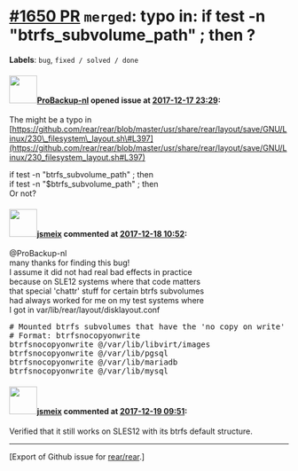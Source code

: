 [\#1650 PR](https://github.com/rear/rear/pull/1650) `merged`: typo in: if test -n "btrfs\_subvolume\_path" ; then ?
===================================================================================================================

**Labels**: `bug`, `fixed / solved / done`

#### <img src="https://avatars.githubusercontent.com/u/515451?u=4f985fa15d087babc5049c337be90b42b56c8b8b&v=4" width="50">[ProBackup-nl](https://github.com/ProBackup-nl) opened issue at [2017-12-17 23:29](https://github.com/rear/rear/pull/1650):

The might be a typo in
[https://github.com/rear/rear/blob/master/usr/share/rear/layout/save/GNU/Linux/230\_filesystem\_layout.sh\#L397](https://github.com/rear/rear/blob/master/usr/share/rear/layout/save/GNU/Linux/230_filesystem_layout.sh#L397)

if test -n "btrfs\_subvolume\_path" ; then  
if test -n "$btrfs\_subvolume\_path" ; then  
Or not?

#### <img src="https://avatars.githubusercontent.com/u/1788608?u=925fc54e2ce01551392622446ece427f51e2f0ce&v=4" width="50">[jsmeix](https://github.com/jsmeix) commented at [2017-12-18 10:52](https://github.com/rear/rear/pull/1650#issuecomment-352392269):

@ProBackup-nl  
many thanks for finding this bug!  
I assume it did not had real bad effects in practice  
because on SLE12 systems where that code matters  
that special 'chattr' stuff for certain btrfs subvolumes  
had always worked for me on my test systems where  
I got in var/lib/rear/layout/disklayout.conf

<pre>
# Mounted btrfs subvolumes that have the 'no copy on write' attribute set.
# Format: btrfsnocopyonwrite <btrfs_subvolume_path>
btrfsnocopyonwrite @/var/lib/libvirt/images
btrfsnocopyonwrite @/var/lib/pgsql
btrfsnocopyonwrite @/var/lib/mariadb
btrfsnocopyonwrite @/var/lib/mysql
</pre>

#### <img src="https://avatars.githubusercontent.com/u/1788608?u=925fc54e2ce01551392622446ece427f51e2f0ce&v=4" width="50">[jsmeix](https://github.com/jsmeix) commented at [2017-12-19 09:51](https://github.com/rear/rear/pull/1650#issuecomment-352693394):

Verified that it still works on SLES12 with its btrfs default structure.

------------------------------------------------------------------------

\[Export of Github issue for
[rear/rear](https://github.com/rear/rear).\]
